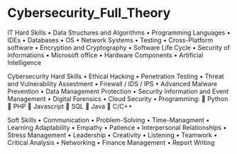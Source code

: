 # Cybersecurity_Full_Theory

IT Hard Skills
• Data Structures and Algorithms
• Programming Languages
• IDEs
• Databases
• OS
• Network Systems
• Testing
• Cross-Platform software
• Encryption and Cryptography
• Software Life Cycle
• Security of Informations
• Microsoft office
• Hardware Components
• Artificial Intelligence

Cybersecurity Hard Skills
• Ethical Hacking
• Penetration Testing
• Threat and Vulnerability Assestment
• Firewall / IDS / IPS
• Advanced Malware Prevention
• Data Management Protection
• Security Information and Event Management
• Digital Forensics
• Cloud Security
• Programming:
	 Python
	 PHP
	 Javascript
	 SQL
	 Java
	 C/C++

 
Soft Skills
• Communication
• Problem-Solving
• Time-Managment
• Learning Adaptability
• Empathy
• Patience
• Interpersonal Relationships
• Stress Management
• Leadership
• Creativity
• Listening
• Teamwork
• Critical Analysis
• Networking
• Finance Management
• Report Writing
